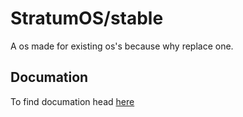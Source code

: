 # StratumOS/stable
A os made for existing os's because why replace one.

## Documation
To find documation head [here]()